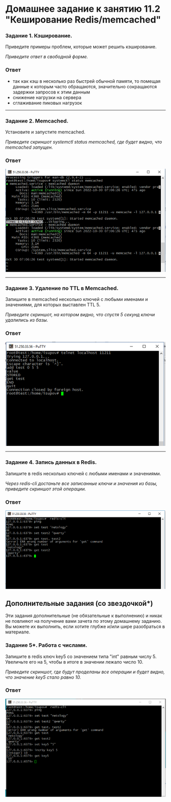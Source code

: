 # Домашнее задание к занятию 11.2 "Кеширование Redis/memcached"


### Задание 1. Кэширование. 

Приведите примеры проблем, которые может решить кэширование. 

*Приведите ответ в свободной форме.*
### Ответ
- так как кэш в несколько раз быстрей обычной памяти, то помещая данные к которым часто обращаются, значительно сокращаются задержки запросов к этим данным
- снижение нагрузки на сервера
- сглаживание пиковых нагрузок 

---

### Задание 2. Memcached.

Установите и запустите memcached.

*Приведите скриншот systemctl status memcached, где будет видно, что memcached запущен.*
### Ответ
![](/images/2022-10-30_14-08-02.png)

---

### Задание 3. Удаление по TTL в Memcached.

Запишите в memcached несколько ключей с любыми именами и значениями, для которых выставлен TTL 5. 

*Приведите скриншот, на котором видно, что спустя 5 секунд ключи удалились из базы.*
### Ответ
![](/images/2022-10-30_15-44-55.png)

---

### Задание 4. Запись данных в Redis. 

Запишите в redis несколько ключей с любыми именами и значениями. 

*Через redis-cli достаньте все записанные ключи и значения из базы, приведите скриншот этой операции.*
### Ответ
![](/images/2022-10-30_17-22-14.png)


## Дополнительные задания (со звездочкой*)
Эти задания дополнительные (не обязательные к выполнению) и никак не повлияют на получение вами зачета по этому домашнему заданию. Вы можете их выполнить, если хотите глубже и/или шире разобраться в материале.

### Задание 5*. Работа с числами. 

Запишите в redis ключ key5 со значением типа "int" равным числу 5. Увеличьте его на 5, чтобы в итоге в значении лежало число 10.  

*Приведите скриншот, где будут проделаны все операции и будет видно, что значение key5 стало равно 10.*
### Ответ
![](/images/2022-10-30_17-36-04.png)
